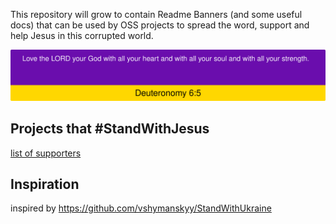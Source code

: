 This repository will grow to contain Readme Banners (and some useful docs) that can be used by OSS projects to spread the word, support and help Jesus in this corrupted world.

[![](https://raw.githubusercontent.com/RightInChrist/StandWithJesus/main/banner_deuteronomy_6-5_NIV.svg)](https://github.com/RightInChrist/StandWithJesus)

## Projects that #StandWithJesus
[list of supporters](https://github.com/search?q=RightInChrist%2FStandWithJesus&type=code)

## Inspiration
inspired by https://github.com/vshymanskyy/StandWithUkraine
